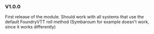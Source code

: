 ### V1.0.0
First release of the module. Should work with all systems that use the default FoundryVTT roll method (Symbaroum for example doesn't work, since it works differently)
